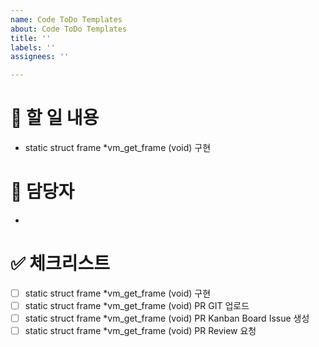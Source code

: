 ```yaml
---
name: Code ToDo Templates
about: Code ToDo Templates
title: ''
labels: ''
assignees: ''

---
```


# 📌 할 일 내용
- static struct frame *vm_get_frame (void) 구현

# 👤 담당자
- 

# ✅ 체크리스트
- [ ] static struct frame *vm_get_frame (void) 구현
- [ ] static struct frame *vm_get_frame (void) PR GIT 업로드
- [ ] static struct frame *vm_get_frame (void) PR Kanban Board Issue 생성 
- [ ] static struct frame *vm_get_frame (void) PR Review 요청
